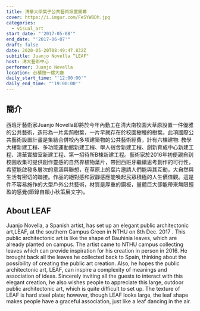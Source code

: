 ```yaml
---
title: 清華大學葉子公共藝術設置開幕
cover: https://i.imgur.com/FeSYW8Dh.jpg
categories:
  - visual_art
start_date: "'2017-05-08'"
end_date: "'2017-06-07'"
draft: false
date: 2020-05-20T08:49:47.832Z
subtitle: Juanjo Novella “LEAF"
host: 清大藝術中心
performer: Juanjo Novella
location: 台積館一樓大廳
daily_start_time: "'12:00:00'"
daily_end_time: "'19:00:00'"
---
```


## 簡介

西班牙藝術家Juanjo Novella即將於今年內動工在清大南校園大草原設置一件優雅的公共藝術，造形為一片紫荊樹葉，一片早就存在於校園樹種的樹葉。此項國際公共藝術設置計畫是集結合併校內多項建築物的公共藝術經費，計有六棟建物: 教學大樓新建工程、多功能運動館新建工程、學人宿舍新建工程、創新育成中心新建工程、清華實驗室新建工程、第一招待所B棟新建工程。藝術家於2016年初便親自到校園收集可提供創作靈感的自然界植物葉片，帶回西班牙繼續思考創作的可行性，希望能啟發多層次的意涵與聯想，在草原上的葉片邀請人們能與其互動，大自然與生活有密切的聯接。作品的絕對感和寂靜感應能喚起民眾積極的人生價值觀。這是件不容易施作的大型戶外公共藝術，材質是厚重的鋼板，量體巨大卻能帶來無限輕盈的感覺(節錄自賴小秋策展文字)。


## About LEAF
Juanjo Novella, a Spanish artist, has set up an elegant public architectonic art,LEAF, at the southern Campus Green in NTHU on 8th Dec. 2017 . This public architectonic art is like the shape of  Bauhinia leaves, which are already planted on campus. The artist came to NTHU campus collecting leaves which can provide inspiration for his creation in person in 2016. He brought back all the leaves he collected back to Spain, thinking about the possibility of creating the public art creation. Also, he hopes the public architectonic art, LEAF, can inspire a complexity of meanings and association of ideas. Sincerely inviting all the guests to interact with this elegant creation, he also wishes people to appreciate this large, outdoor public architectonic art, which is quite difficult to set up. The texture of LEAF is hard steel plate; however, though LEAF looks large, the leaf shape makes people have a graceful association, just like a leaf dancing in the air.